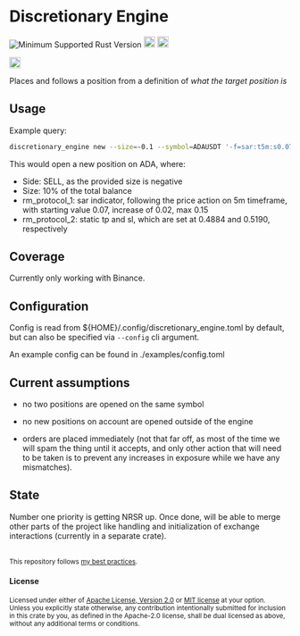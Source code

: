 # Discretionary Engine
![Minimum Supported Rust Version](https://img.shields.io/badge/rustc-1.74+-ab6000.svg)
[<img alt="crates.io" src="https://img.shields.io/crates/v/discretionary_engine.svg?style=for-the-badge&color=fc8d62&logo=rust" height="20">](https://crates.io/crates/PROJECT_NAME_PLACEHOLDER)
[<img alt="docs.rs" src="https://img.shields.io/badge/docs.rs-discretionary_engine-66c2a5?style=for-the-badge&labelColor=555555&logo=docs.rs" height="20">](https://docs.rs/discretionary_engine)
<!--NB: Won't find it if repo is private-->
[<img alt="build status" src="https://img.shields.io/github/actions/workflow/status/${GITHUB_NAME}/PROJECT_NAME_PLACEHOLDER/ci.yml?branch=master&style=for-the-badge" height="20">](https://github.com/${GITHUB_NAME}/PROJECT_NAME_PLACEHOLDER/actions?query=branch%3Amaster)

Places and follows a position from a definition of _what the target position is_

## Usage
Example query:
```sh
discretionary_engine new --size=-0.1 --symbol=ADAUSDT '-f=sar:t5m:s0.07:i0.02:m0.15' '-f=tpsl:t0.4884:s0.5190'
```
This would open a new position on ADA, where:
- Side: SELL, as the provided size is negative
- Size: 10% of the total balance
- rm_protocol_1: sar indicator, following the price action on 5m timeframe, with starting value 0.07, increase of 0.02, max 0.15
- rm_protocol_2: static tp and sl, which are set at 0.4884 and 0.5190, respectively

## Coverage
Currently only working with Binance.

## Configuration
Config is read from ${HOME}/.config/discretionary_engine.toml by default, but can also be specified via `--config` cli argument.

An example config can be found in ./examples/config.toml

## Current assumptions
- no two positions are opened on the same symbol

- no new positions on account are opened outside of the engine

- orders are placed immediately (not that far off, as most of the time we will spam the thing until it accepts, and only other action that will need to be taken is to prevent any increases in exposure while we have any mismatches).


## State
Number one priority is getting NRSR up.
Once done, will be able to merge other parts of the project like handling and initialization of exchange interactions (currently in a separate crate).

<br>

<sup>
This repository follows <a href="https://github.com/valeratrades/.github/tree/master/best_practices">my best practices</a>.
</sup>

#### License

<sup>
Licensed under either of <a href="LICENSE-APACHE">Apache License, Version
2.0</a> or <a href="LICENSE-MIT">MIT license</a> at your option.
</sup>

<br>

<sub>
Unless you explicitly state otherwise, any contribution intentionally submitted
for inclusion in this crate by you, as defined in the Apache-2.0 license, shall
be dual licensed as above, without any additional terms or conditions.
</sub>

